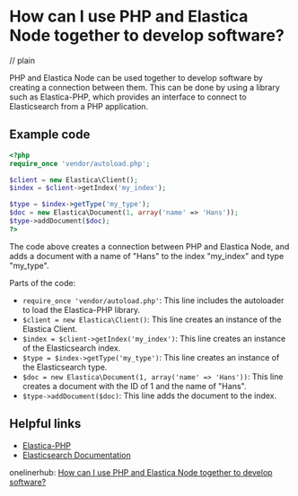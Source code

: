 # How can I use PHP and Elastica Node together to develop software?
// plain

PHP and Elastica Node can be used together to develop software by creating a connection between them. This can be done by using a library such as Elastica-PHP, which provides an interface to connect to Elasticsearch from a PHP application.

## Example code

```php
<?php
require_once 'vendor/autoload.php';

$client = new Elastica\Client();
$index = $client->getIndex('my_index');

$type = $index->getType('my_type');
$doc = new Elastica\Document(1, array('name' => 'Hans'));
$type->addDocument($doc);
?>
```

The code above creates a connection between PHP and Elastica Node, and adds a document with a name of "Hans" to the index "my_index" and type "my_type".

Parts of the code:
- `require_once 'vendor/autoload.php'`: This line includes the autoloader to load the Elastica-PHP library.
- `$client = new Elastica\Client()`: This line creates an instance of the Elastica Client.
- `$index = $client->getIndex('my_index')`: This line creates an instance of the Elasticsearch index.
- `$type = $index->getType('my_type')`: This line creates an instance of the Elasticsearch type.
- `$doc = new Elastica\Document(1, array('name' => 'Hans'))`: This line creates a document with the ID of 1 and the name of "Hans".
- `$type->addDocument($doc)`: This line adds the document to the index.

## Helpful links
- [Elastica-PHP](https://github.com/ruflin/Elastica)
- [Elasticsearch Documentation](https://www.elastic.co/guide/en/elasticsearch/reference/current/index.html)

onelinerhub: [How can I use PHP and Elastica Node together to develop software?](https://onelinerhub.com/php-elastica/how-can-i-use-php-and-elastica-node-together-to-develop-software)